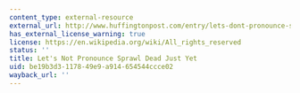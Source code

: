 ```yaml
---
content_type: external-resource
external_url: http://www.huffingtonpost.com/entry/lets-dont-pronounce-spraw_b_5636264.html?section=india
has_external_license_warning: true
license: https://en.wikipedia.org/wiki/All_rights_reserved
status: ''
title: Let's Not Pronounce Sprawl Dead Just Yet
uid: be19b3d3-1178-49e9-a914-654544ccce02
wayback_url: ''
---
```

